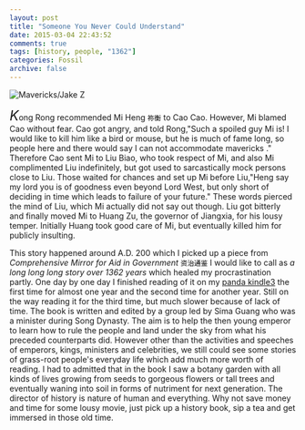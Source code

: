 ```yaml
---
layout: post
title: "Someone You Never Could Understand"  
date: 2015-03-04 22:43:52
comments: true
tags: [history, people, "1362"]
categories: Fossil
archive: false
---
```

<img class="cpanda" src="http://7xi3j8.com1.z0.glb.clouddn.com/cokepanda.com_215216601.jpg" alt="Mavericks/Jake Z" />


<font size="5">*K*</font>ong Rong recommended Mi Heng <font color="black">`祢衡`</font> to Cao Cao. However, Mi blamed Cao without fear. Cao got angry, and told Rong,"Such a spoiled guy Mi is! I would like to kill him like a bird or mouse, but he is much of fame long, so people here and there would say I can not accommodate mavericks ." Therefore Cao sent Mi to Liu Biao, who took respect of Mi, and also Mi complimented Liu indefinitely, but got used to sarcastically mock persons close to Liu. Those waited for chances and set up Mi before Liu,"Heng say my lord you is of goodness even beyond Lord West, but only short of deciding in time which leads to failure of your future." These words pierced the mind of Liu, which Mi actually did not say out though. Liu got bitterly and finally moved Mi to Huang Zu, the governor of Jiangxia, for his lousy temper. Initially Huang took good care of Mi, but eventually killed him for publicly insulting.

This story happened around A.D. 200 which I picked up a piece from *Comprehensive Mirror for Aid in Government* <font color="black">`资治通鉴`</font> I would like to call as *a long long long story over 1362 years* which healed my procrastination partly. One day by one day I finished reading of it on my [panda kindle3](http://www.cokepanda.com/03/12/2013/My-Panda-Kindle3-One-Of-A-Kind/) the first time for almost one year and the second time for another year. Still on the way reading it for the third time, but much slower because of lack of time. The book is written and edited by a group led by Sima Guang who was a minister during Song Dynasty. The aim is to help the then young emperor to learn how to rule the people and land under the sky from what his preceded counterparts did. However other than the activities and speeches of emperors, kings, ministers and celebrities, we still could see some stories of grass-root people's everyday life which add much more worth of reading. I had to admitted that in the book I saw a botany garden with all kinds of lives growing from seeds to gorgeous flowers or tall trees and eventually waning into soil in forms of nutriment for next generation. The director of history is nature of human and everything. Why not save money and time for some lousy movie, just pick up a history book, sip a tea and get immersed in those old time.  